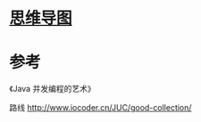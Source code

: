 
# [思维导图](https://www.processon.com/mindmap/5c9309c0e4b0c996d36b951b)


# 参考

《Java 并发编程的艺术》

路线
http://www.iocoder.cn/JUC/good-collection/  

